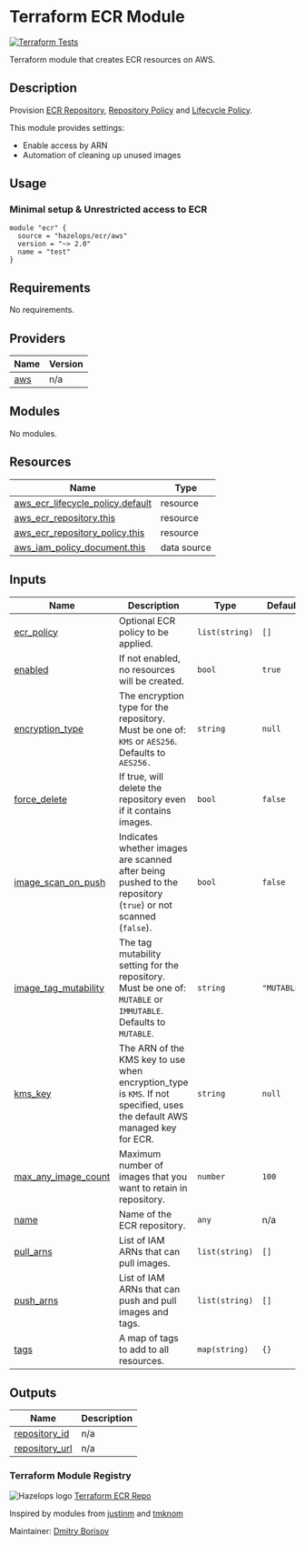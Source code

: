 # Terraform ECR Module
[![Terraform Tests](https://github.com/hazelops/terraform-aws-ecr/actions/workflows/linter.yml/badge.svg)](https://github.com/hazelops/terraform-aws-ecr/actions/workflows/linter.yml)


Terraform module that creates ECR resources on AWS.


## Description

Provision [ECR Repository](https://docs.aws.amazon.com/AmazonECR/latest/userguide/Repositories.html),
[Repository Policy](https://docs.aws.amazon.com/AmazonECR/latest/userguide/RepositoryPolicies.html) and
[Lifecycle Policy](https://docs.aws.amazon.com/AmazonECR/latest/userguide/LifecyclePolicies.html).

This module provides settings:

- Enable access by ARN
- Automation of cleaning up unused images

## Usage

### Minimal setup & Unrestricted access to ECR

```hcl
module "ecr" {
  source = "hazelops/ecr/aws"
  version = "~> 2.0"
  name = "test"
}
```

<!-- BEGIN_TF_DOCS -->
## Requirements

No requirements.

## Providers

| Name | Version |
|------|---------|
| <a name="provider_aws"></a> [aws](#provider\_aws) | n/a |

## Modules

No modules.

## Resources

| Name | Type |
|------|------|
| [aws_ecr_lifecycle_policy.default](https://registry.terraform.io/providers/hashicorp/aws/latest/docs/resources/ecr_lifecycle_policy) | resource |
| [aws_ecr_repository.this](https://registry.terraform.io/providers/hashicorp/aws/latest/docs/resources/ecr_repository) | resource |
| [aws_ecr_repository_policy.this](https://registry.terraform.io/providers/hashicorp/aws/latest/docs/resources/ecr_repository_policy) | resource |
| [aws_iam_policy_document.this](https://registry.terraform.io/providers/hashicorp/aws/latest/docs/data-sources/iam_policy_document) | data source |

## Inputs

| Name | Description | Type | Default | Required |
|------|-------------|------|---------|:--------:|
| <a name="input_ecr_policy"></a> [ecr\_policy](#input\_ecr\_policy) | Optional ECR policy to be applied. | `list(string)` | `[]` | no |
| <a name="input_enabled"></a> [enabled](#input\_enabled) | If not enabled, no resources will be created. | `bool` | `true` | no |
| <a name="input_encryption_type"></a> [encryption\_type](#input\_encryption\_type) | The encryption type for the repository. Must be one of: `KMS` or `AES256`. Defaults to `AES256.` | `string` | `null` | no |
| <a name="input_force_delete"></a> [force\_delete](#input\_force\_delete) | If true, will delete the repository even if it contains images. | `bool` | `false` | no |
| <a name="input_image_scan_on_push"></a> [image\_scan\_on\_push](#input\_image\_scan\_on\_push) | Indicates whether images are scanned after being pushed to the repository (`true`) or not scanned (`false`). | `bool` | `false` | no |
| <a name="input_image_tag_mutability"></a> [image\_tag\_mutability](#input\_image\_tag\_mutability) | The tag mutability setting for the repository. Must be one of: `MUTABLE` or `IMMUTABLE`. Defaults to `MUTABLE`. | `string` | `"MUTABLE"` | no |
| <a name="input_kms_key"></a> [kms\_key](#input\_kms\_key) | The ARN of the KMS key to use when encryption\_type is `KMS`. If not specified, uses the default AWS managed key for ECR. | `string` | `null` | no |
| <a name="input_max_any_image_count"></a> [max\_any\_image\_count](#input\_max\_any\_image\_count) | Maximum number of images that you want to retain in repository. | `number` | `100` | no |
| <a name="input_name"></a> [name](#input\_name) | Name of the ECR repository. | `any` | n/a | yes |
| <a name="input_pull_arns"></a> [pull\_arns](#input\_pull\_arns) | List of IAM ARNs that can pull images. | `list(string)` | `[]` | no |
| <a name="input_push_arns"></a> [push\_arns](#input\_push\_arns) | List of IAM ARNs that can push and pull images and tags. | `list(string)` | `[]` | no |
| <a name="input_tags"></a> [tags](#input\_tags) | A map of tags to add to all resources. | `map(string)` | `{}` | no |

## Outputs

| Name | Description |
|------|-------------|
| <a name="output_repository_id"></a> [repository\_id](#output\_repository\_id) | n/a |
| <a name="output_repository_url"></a> [repository\_url](#output\_repository\_url) | n/a |
<!-- END_TF_DOCS -->

### Terraform Module Registry

![Hazelops logo](https://avatars0.githubusercontent.com/u/63737915?s=25&v=4) [Terraform ECR Repo
](https://registry.terraform.io/modules/hazelops/ecr/aws)

Inspired by modules from [justinm](https://registry.terraform.io/modules/justinm) and [tmknom](https://registry.terraform.io/modules/tmknom)

Maintainer: [Dmitry Borisov](https://github.com/kobrikx)
